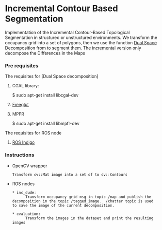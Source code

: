 # Incremental Contour Based Segmentation #

Implementation of the Incremental Contour-Based Topological Segmentation  in structured or unstructured environments.
We transform the occupancy grid into a set of polygons, then we use the function  [Dual Space Decomposition](http://masc.cs.gmu.edu/wiki/Dude2D) from to segment them. The incremental version only decompose the Differences in the Maps



### Pre requisites ###

The requisites for [Dual Space decomposition]

1. CGAL library:

      $ sudo apt-get install libcgal-dev

2. [Freeglut](http://freeglut.sourceforge.net/)

3. MPFR

      $ sudo apt-get install libmpfr-dev
      
The requisites for ROS node

1. [ROS Indigo](http://wiki.ros.org/indigo)


### Instructions ###

* OpenCV wrapper

      Transform cv::Mat image into a set of to cv::Contours

* ROS nodes

      * inc_dude: 
            Transform occupancy grid msg in topic /map and publish the decomposition in the topic /tagged_image.  /chatter topic is used to save the image of the current decomposition.
            
      * evaluation: 
            Transform the images in the dataset and print the resulting images











